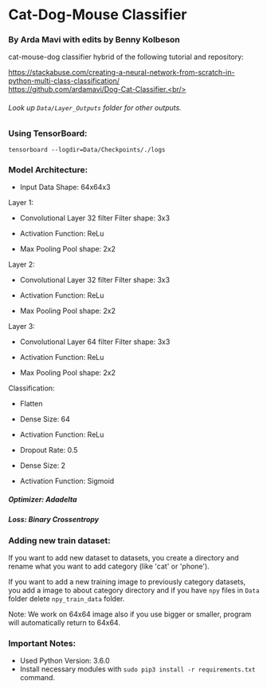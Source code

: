 # Cat-Dog-Mouse Classifier
### By Arda Mavi with edits by Benny Kolbeson

cat-mouse-dog classifier hybrid of the following tutorial and repository:<br/>

https://stackabuse.com/creating-a-neural-network-from-scratch-in-python-multi-class-classification/<br/>
https://github.com/ardamavi/Dog-Cat-Classifier.<br/>

###### Look up `Data/Layer_Outputs` folder for other outputs.

### Using TensorBoard:
`tensorboard --logdir=Data/Checkpoints/./logs`

### Model Architecture:
- Input Data
Shape: 64x64x3

Layer 1:
- Convolutional Layer
32 filter
Filter shape: 3x3

- Activation
Function: ReLu

- Max Pooling
Pool shape: 2x2

Layer 2:
- Convolutional Layer
32 filter
Filter shape: 3x3

- Activation
Function: ReLu

- Max Pooling
Pool shape: 2x2

Layer 3:
- Convolutional Layer
64 filter
Filter shape: 3x3

- Activation
Function: ReLu

- Max Pooling
Pool shape: 2x2

Classification:
- Flatten

- Dense
Size: 64

- Activation
Function: ReLu

- Dropout
Rate: 0.5

- Dense
Size: 2

- Activation
Function: Sigmoid

##### Optimizer: Adadelta
##### Loss: Binary Crossentropy



### Adding new train dataset:
If you want to add new dataset to datasets, you create a directory and rename what you want to add category (like 'cat' or 'phone').

If you want to add a new training image to previously category datasets, you add a image to about category directory and if you have `npy` files in `Data` folder delete `npy_train_data` folder.

Note: We work on 64x64 image also if you use bigger or smaller, program will automatically return to 64x64.

### Important Notes:
- Used Python Version: 3.6.0
- Install necessary modules with `sudo pip3 install -r requirements.txt` command.
